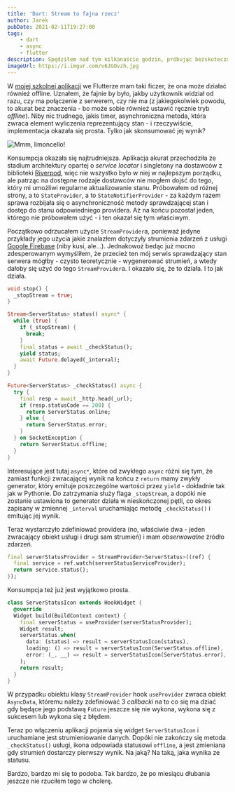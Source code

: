 ```yaml
---
title: 'Dart: Stream to fajna rzecz'
author: Jarek
pubDate: 2021-02-11T19:27:00
tags:
    - dart
    - async
    - flutter
description: Spędziłem nad tym kilkanaście godzin, próbując bezskutecznie zmusić różne rodzaje providerów z biblioteki Riverpod zmusić do cyklicznego powiadamiania o stanie zewnętrznej usługi. Ostatni okazał się być najlepszym, co ja mówię, jedynym jaki działał.
imageUrl: https://i.imgur.com/v6JGOvzh.jpg
---
```


W [mojej szkolnej aplikacji](https://github.com/zgoda/devlog-microblog-client) we Flutterze mam taki ficzer, że ona może działać również offline. Uznałem, że fajnie by było, jakby użytkownik widział od razu, czy ma połączenie z serwerem, czy nie ma (z jakiegokolwiek powodu, to akurat bez znaczenia - bo może sobie również ustawić ręcznie tryb _offline_). Niby nic trudnego, jakis timer, asynchroniczna metoda, która zwraca element wyliczenia reprezentujący stan - i rzeczywiście, implementacja okazała się prosta. Tylko jak skonsumować jej wynik?

![Mmm, limoncello!](https://i.imgur.com/v6JGOvzh.jpg)

Konsumpcja okazała się najtrudniejsza. Aplikacja akurat przechodziła ze stadium architektury opartej o _service locator_ i singletony na dostawców z biblioteki [Riverpod](https://riverpod.dev/), więc nie wszystko było w niej w najlepszym porządku, ale patrząc na dostępne rodzaje dostawców nie mogłem dojść do tego, który mi umożliwi regularne aktualizowanie stanu. Próbowałem od różnej strony, a to `StateProvider`, a to `StateNotifierProvider` - za każdym razem sprawa rozbijała się o asynchroniczność metody sprawdzającej stan i dostęp do stanu odpowiedniego providera. Aż na końcu pozostał jeden, którego nie próbowałem użyć - i ten okazał się tym właściwym.

Początkowo odrzucałem użycie `StreamProvider`a, ponieważ jedyne przykłady jego użycia jakie znalazłem dotyczyły strumienia zdarzeń z usługi [Google Firebase](https://en.wikipedia.org/wiki/Firebase#User_privacy_controversies) (niby kusi, ale...). Jednakowoż bedąc już mocno zdesperowanym wymyśliłem, że przecież ten mój serwis sprawdzający stan serwera mógłby - czysto teoretycznie - wygenerować strumień, a wtedy dałoby się użyć do tego `StreamProvider`a. I okazało się, że to działa. I to jak działa.

```dart
void stop() {
  _stopStream = true;
}

Stream<ServerStatus> status() async* {
  while (true) {
    if (_stopStream) {
      break;
    }
    final status = await _checkStatus();
    yield status;
    await Future.delayed(_interval);
  }
}

Future<ServerStatus> _checkStatus() async {
  try {
    final resp = await _http.head(_url);
    if (resp.statusCode == 200) {
      return ServerStatus.online;
    } else {
      return ServerStatus.error;
    }
  } on SocketException {
    return ServerStatus.offline;
  }
}
```

Interesujące jest tutaj `async*`, które od zwykłego `async` różni się tym, że zamiast funkcji zwracającej wynik na końcu z `return` mamy zwykły generator, który emituje poszczególne wartości przez `yield` - dokładnie tak jak w Pythonie. Do zatrzymania służy flaga `_stopStream`, a dopóki nie zostanie ustawiona to generator działa w nieskończonej pętli, co okres zapisany w zmiennej `_interval` uruchamiając metodę `_checkStatus()` i emitując jej wynik.

Teraz wystarczyło zdefiniować providera (no, właściwie dwa - jeden zwracający obiekt usługi i drugi sam strumień) i mam _obserwowalne_ żródło zdarzeń.

```dart
final serverStatusProvider = StreamProvider<ServerStatus>((ref) {
  final service = ref.watch(serverStatusServiceProvider);
  return service.status();
});
```

Konsumpcja też już jest wyjątkowo prosta.

```dart
class ServerStatusIcon extends HookWidget {
  @override
  Widget build(BuildContext context) {
    final serverStatus = useProvider(serverStatusProvider);
    Widget result;
    serverStatus.when(
      data: (status) => result = serverStatusIcon(status),
      loading: () => result = serverStatusIcon(ServerStatus.offline),
      error: (_, __) => result = serverStatusIcon(ServerStatus.error),
    );
    return result;
  }
}
```

W przypadku obiektu klasy `StreamProvider` hook `useProvider` zwraca obiekt `AsyncData`, któremu należy zdefiniować 3 _callbacki_ na to co się ma dziać gdy będące jego podstawą `Future` jeszcze się nie wykona, wykona się z sukcesem lub wykona się z błędem.

Teraz po włączeniu aplikacji pojawia się widget `ServerStatusIcon` i uruchamiane jest strumieniowanie danych. Dopóki nie zakończy się metoda `_checkStatus()` usługi, ikona odpowiada statusowi `offline`, a jest zmieniana gdy strumień dostarczy pierwszy wynik. Na jaką? Na taką, jaka wynika ze statusu.

Bardzo, bardzo mi się to podoba. Tak bardzo, że po miesiącu dłubania jeszcze nie rzuciłem tego w cholerę.
